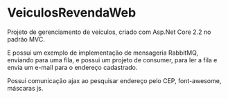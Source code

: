 # VeiculosRevendaWeb
Projeto de gerenciamento de veículos, criado com Asp.Net Core 2.2 no padrão MVC.

E possui um exemplo de implementação de mensageria RabbitMQ, enviando para uma fila, e possui um projeto de consumer, para ler a fila e envia um e-mail para o endereço cadastrado.

Possui comunicação ajax ao pesquisar endereço pelo CEP, font-awesome, máscaras js.
